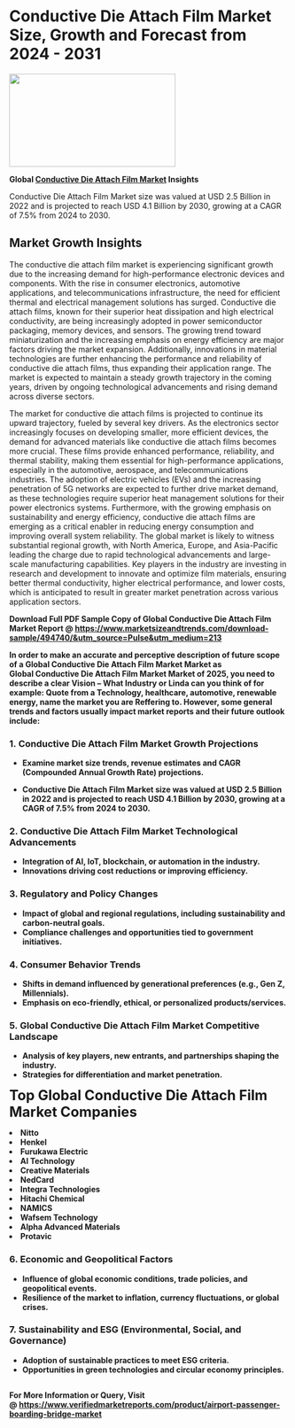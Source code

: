 <H1>Conductive Die Attach Film Market Size, Growth and Forecast from 2024 - 2031</H1><img class="aligncenter size-medium wp-image-584254" src="https://thirdeyenews.in/wp-content/uploads/2024/09/Global-Market-Research-300x168.jpeg" alt="" width="300" height="168" /><p><strong>Global&nbsp;<a href="https://www.marketsizeandtrends.com/download-sample/494740/&amp;utm_source=Pulse&amp;utm_medium=213">Conductive Die Attach Film Market</a> Insights</strong></p><p>Conductive Die Attach Film Market size was valued at USD 2.5 Billion in 2022 and is projected to reach USD 4.1 Billion by 2030, growing at a CAGR of 7.5% from 2024 to 2030.</p><p><h2>Market Growth Insights</h2> <p>The conductive die attach film market is experiencing significant growth due to the increasing demand for high-performance electronic devices and components. With the rise in consumer electronics, automotive applications, and telecommunications infrastructure, the need for efficient thermal and electrical management solutions has surged. Conductive die attach films, known for their superior heat dissipation and high electrical conductivity, are being increasingly adopted in power semiconductor packaging, memory devices, and sensors. The growing trend toward miniaturization and the increasing emphasis on energy efficiency are major factors driving the market expansion. Additionally, innovations in material technologies are further enhancing the performance and reliability of conductive die attach films, thus expanding their application range. The market is expected to maintain a steady growth trajectory in the coming years, driven by ongoing technological advancements and rising demand across diverse sectors.</p> <p><strong></strong></p> <p>The market for conductive die attach films is projected to continue its upward trajectory, fueled by several key drivers. As the electronics sector increasingly focuses on developing smaller, more efficient devices, the demand for advanced materials like conductive die attach films becomes more crucial. These films provide enhanced performance, reliability, and thermal stability, making them essential for high-performance applications, especially in the automotive, aerospace, and telecommunications industries. The adoption of electric vehicles (EVs) and the increasing penetration of 5G networks are expected to further drive market demand, as these technologies require superior heat management solutions for their power electronics systems. Furthermore, with the growing emphasis on sustainability and energy efficiency, conductive die attach films are emerging as a critical enabler in reducing energy consumption and improving overall system reliability. The global market is likely to witness substantial regional growth, with North America, Europe, and Asia-Pacific leading the charge due to rapid technological advancements and large-scale manufacturing capabilities. Key players in the industry are investing in research and development to innovate and optimize film materials, ensuring better thermal conductivity, higher electrical performance, and lower costs, which is anticipated to result in greater market penetration across various application sectors.</p> <p><strong></p><p><span class=""><strong>Download Full PDF Sample Copy of Global Conductive Die Attach Film Market Report</strong> @ <a href="https://www.marketsizeandtrends.com/download-sample/494740/&amp;utm_source=Pulse&amp;utm_medium=213" target="_blank">https://www.marketsizeandtrends.com/download-sample/494740/&amp;utm_source=Pulse&amp;utm_medium=213</a></span></p><p>In order to make an accurate and perceptive description of future scope of a Global&nbsp;Conductive Die Attach Film Market Market as Global&nbsp;Conductive Die Attach Film Market Market of 2025, you need to describe a clear Vision &ndash; What Industry or Linda can you think of for example: Quote from a Technology, healthcare, automotive, renewable energy, name the market you are Reffering to. However, some general trends and factors usually impact market reports and their future outlook include:</p><h3>1.&nbsp;<strong>Conductive Die Attach Film Market Growth Projections</strong></h3><ul><li>Examine market size trends, revenue estimates and CAGR (Compounded Annual Growth Rate) projections.</li><li><p>Conductive Die Attach Film Market size was valued at USD 2.5 Billion in 2022 and is projected to reach USD 4.1 Billion by 2030, growing at a CAGR of 7.5% from 2024 to 2030.</p></li></ul><h3>2.&nbsp;<strong>Conductive Die Attach Film Market Technological Advancements</strong></h3><ul><li>Integration of AI, IoT, blockchain, or automation in the industry.</li><li>Innovations driving cost reductions or improving efficiency.</li></ul><h3>3.&nbsp;<strong>Regulatory and Policy Changes</strong></h3><ul><li>Impact of global and regional regulations, including sustainability and carbon-neutral goals.</li><li>Compliance challenges and opportunities tied to government initiatives.</li></ul><h3>4.&nbsp;<strong>Consumer Behavior Trends</strong></h3><ul><li>Shifts in demand influenced by generational preferences (e.g., Gen Z, Millennials).</li><li>Emphasis on eco-friendly, ethical, or personalized products/services.</li></ul><h3>5.&nbsp;<strong>Global Conductive Die Attach Film Market Competitive Landscape</strong></h3><ul><li>Analysis of key players, new entrants, and partnerships shaping the industry.</li><li>Strategies for differentiation and market penetration.</li></ul><p data-pm-slice="1 1 []"><span style="color: inherit; font-family: inherit; font-size: 25px;">Top Global Conductive Die Attach Film Market Companies</span></p><div class="" data-test-id=""><p><li>Nitto</li><li> Henkel</li><li> Furukawa Electric</li><li> AI Technology</li><li> Creative Materials</li><li> NedCard</li><li> Integra Technologies</li><li> Hitachi Chemical</li><li> NAMICS</li><li> Wafsem Technology</li><li> Alpha Advanced Materials</li><li> Protavic</li></p></div><h3>6.&nbsp;<strong>Economic and Geopolitical Factors</strong></h3><ul><li>Influence of global economic conditions, trade policies, and geopolitical events.</li><li>Resilience of the market to inflation, currency fluctuations, or global crises.</li></ul><h3>7.&nbsp;<strong>Sustainability and ESG (Environmental, Social, and Governance)</strong></h3><ul><li>Adoption of sustainable practices to meet ESG criteria.</li><li>Opportunities in green technologies and circular economy principles.</li></ul><h2><strong style="font-size: 14px;">For More Information or Query, Visit @&nbsp;</strong><a style="background-color: #ffffff; font-size: 14px;" href="https://www.marketsizeandtrends.com/report/conductive-die-attach-film-market/" target="_blank">https://www.verifiedmarketreports.com/product/airport-passenger-boarding-bridge-market</a></h2>
